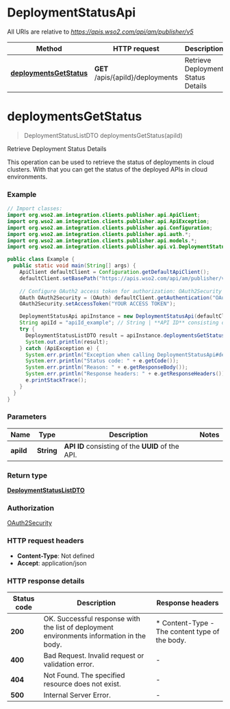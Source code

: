 # DeploymentStatusApi

All URIs are relative to *https://apis.wso2.com/api/am/publisher/v5*

Method | HTTP request | Description
------------- | ------------- | -------------
[**deploymentsGetStatus**](DeploymentStatusApi.md#deploymentsGetStatus) | **GET** /apis/{apiId}/deployments | Retrieve Deployment Status Details


<a name="deploymentsGetStatus"></a>
# **deploymentsGetStatus**
> DeploymentStatusListDTO deploymentsGetStatus(apiId)

Retrieve Deployment Status Details

This operation can be used to retrieve the status of deployments in cloud clusters.  With that you can get the status of the deployed APIs in cloud environments. 

### Example
```java
// Import classes:
import org.wso2.am.integration.clients.publisher.api.ApiClient;
import org.wso2.am.integration.clients.publisher.api.ApiException;
import org.wso2.am.integration.clients.publisher.api.Configuration;
import org.wso2.am.integration.clients.publisher.api.auth.*;
import org.wso2.am.integration.clients.publisher.api.models.*;
import org.wso2.am.integration.clients.publisher.api.v1.DeploymentStatusApi;

public class Example {
  public static void main(String[] args) {
    ApiClient defaultClient = Configuration.getDefaultApiClient();
    defaultClient.setBasePath("https://apis.wso2.com/api/am/publisher/v5");
    
    // Configure OAuth2 access token for authorization: OAuth2Security
    OAuth OAuth2Security = (OAuth) defaultClient.getAuthentication("OAuth2Security");
    OAuth2Security.setAccessToken("YOUR ACCESS TOKEN");

    DeploymentStatusApi apiInstance = new DeploymentStatusApi(defaultClient);
    String apiId = "apiId_example"; // String | **API ID** consisting of the **UUID** of the API. 
    try {
      DeploymentStatusListDTO result = apiInstance.deploymentsGetStatus(apiId);
      System.out.println(result);
    } catch (ApiException e) {
      System.err.println("Exception when calling DeploymentStatusApi#deploymentsGetStatus");
      System.err.println("Status code: " + e.getCode());
      System.err.println("Reason: " + e.getResponseBody());
      System.err.println("Response headers: " + e.getResponseHeaders());
      e.printStackTrace();
    }
  }
}
```

### Parameters

Name | Type | Description  | Notes
------------- | ------------- | ------------- | -------------
 **apiId** | **String**| **API ID** consisting of the **UUID** of the API.  |

### Return type

[**DeploymentStatusListDTO**](DeploymentStatusListDTO.md)

### Authorization

[OAuth2Security](../README.md#OAuth2Security)

### HTTP request headers

 - **Content-Type**: Not defined
 - **Accept**: application/json

### HTTP response details
| Status code | Description | Response headers |
|-------------|-------------|------------------|
**200** | OK. Successful response with the list of deployment environments information in the body.  |  * Content-Type - The content type of the body.  <br>  |
**400** | Bad Request. Invalid request or validation error. |  -  |
**404** | Not Found. The specified resource does not exist. |  -  |
**500** | Internal Server Error. |  -  |

